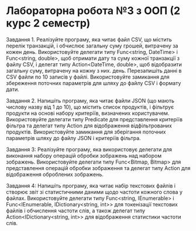 # Лабораторна робота №3 з ООП (2 курс 2 семестр)

Завдання 1. Реалізуйте програму, яка читає файл CSV, що містить перелік транзакцій, і обчислює загальну суму грошей, витрачену за кожен день. Використовуйте делегати типу Func<string, DateTime> і Func<string, double>, щоб отримати дату та суму кожної транзакції з файлу CSV, і делегат типу Action<DateTime, double>, щоб відобразити загальну суму, витрачену на кожну з них. день. Перезапишіть данні в CSV файли по 10 записів у файлі. Використовуйте замикання для збереження поточних параметрів для шляху до файлу CSV і формату дати.

Завдання 2. Напишіть програму, яка читає файли JSON (що мають числову назву від 1 до 10), що містить список продуктів, і фільтрує продукти на основі набору критеріїв, визначених користувачем. Використовуйте делегати типу Predicate<Product> для представлення критеріїв фільтра та делегат типу Action<Product> для відображення відфільтрованих продуктів. Використовуйте замикання для зберігання поточних параметрів шляху до файлу JSON і критеріїв фільтра.

Завдання 3: Реалізуйте програму, яка використовує делегати для виконання набору операцій обробки зображень над набором зображень. Використовуйте делегати типу Func<Bitmap, Bitmap> для представлення операцій обробки зображення та делегат типу Action<Bitmap> для відображення оброблених зображень. 

Завдання 4: Напишіть програму, яка читає набір текстових файлів і створює звіт зі статистичними даними щодо частоти кожного слова у файлах. Використовуйте делегати типу Func<string, IEnumerable<string>> і Func<IEnumerable<string>, IDictionary<string, int>> для токенізації текстових файлів і обчислення частоти слів, а також делегат типу Action<IDictionary<string, int>> для відображення статистики частоти слів. 
